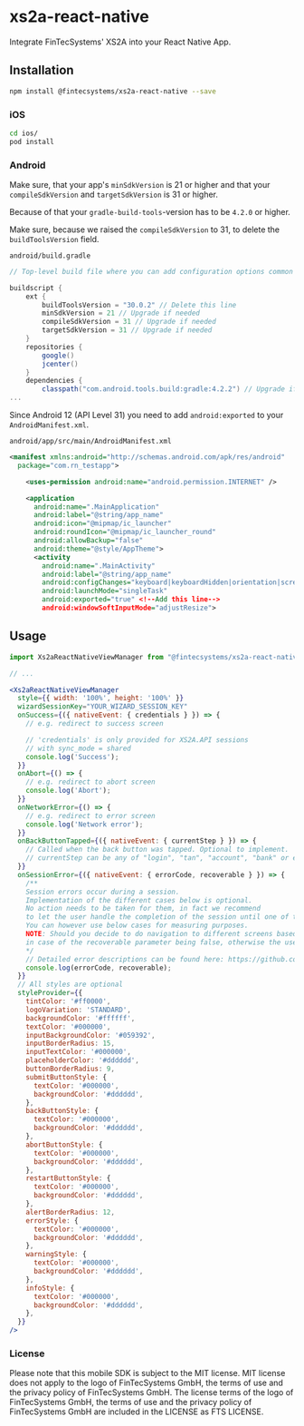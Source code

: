 # xs2a-react-native

Integrate FinTecSystems' XS2A into your React Native App.

## Installation

```sh
npm install @fintecsystems/xs2a-react-native --save
```

### iOS
```sh
cd ios/
pod install
```

### Android
Make sure, that your app's `minSdkVersion` is 21 or higher and that your `compileSdkVersion` and `targetSdkVersion` is 31 or higher.

Because of that your `gradle-build-tools`-version has to be `4.2.0` or higher.

Make sure, because we raised the `compileSdkVersion` to 31, to delete the `buildToolsVersion` field.

`android/build.gradle`
```groovy
// Top-level build file where you can add configuration options common to all sub-projects/modules.

buildscript {
    ext {
        buildToolsVersion = "30.0.2" // Delete this line
        minSdkVersion = 21 // Upgrade if needed
        compileSdkVersion = 31 // Upgrade if needed
        targetSdkVersion = 31 // Upgrade if needed
    }
    repositories {
        google()
        jcenter()
    }
    dependencies {
        classpath("com.android.tools.build:gradle:4.2.2") // Upgrade if needed
...
```

Since Android 12 (API Level 31) you need to add `android:exported` to your `AndroidManifest.xml`.

`android/app/src/main/AndroidManifest.xml`
```xml
<manifest xmlns:android="http://schemas.android.com/apk/res/android"
  package="com.rn_testapp">

    <uses-permission android:name="android.permission.INTERNET" />

    <application
      android:name=".MainApplication"
      android:label="@string/app_name"
      android:icon="@mipmap/ic_launcher"
      android:roundIcon="@mipmap/ic_launcher_round"
      android:allowBackup="false"
      android:theme="@style/AppTheme">
      <activity
        android:name=".MainActivity"
        android:label="@string/app_name"
        android:configChanges="keyboard|keyboardHidden|orientation|screenSize|uiMode"
        android:launchMode="singleTask"
        android:exported="true" <!--Add this line-->
        android:windowSoftInputMode="adjustResize">
```

## Usage

```jsx
import Xs2aReactNativeViewManager from "@fintecsystems/xs2a-react-native";

// ...

<Xs2aReactNativeViewManager
  style={{ width: '100%', height: '100%' }}
  wizardSessionKey="YOUR_WIZARD_SESSION_KEY"
  onSuccess={({ nativeEvent: { credentials } }) => {
    // e.g. redirect to success screen

    // 'credentials' is only provided for XS2A.API sessions
    // with sync_mode = shared
    console.log('Success');
  }}
  onAbort={() => {
    // e.g. redirect to abort screen
    console.log('Abort');
  }}
  onNetworkError={() => {
    // e.g. redirect to error screen
    console.log('Network error');
  }}
  onBackButtonTapped={({ nativeEvent: { currentStep } }) => {
    // Called when the back button was tapped. Optional to implement.
    // currentStep can be any of "login", "tan", "account", "bank" or empty string ("")
  }}
  onSessionError={({ nativeEvent: { errorCode, recoverable } }) => {
    /**
    Session errors occur during a session.
    Implementation of the different cases below is optional.
    No action needs to be taken for them, in fact we recommend
    to let the user handle the completion of the session until one of the above .success or .failure cases is called.
    You can however use below cases for measuring purposes.
    NOTE: Should you decide to do navigation to different screens based on below cases, you should only do so
    in case of the recoverable parameter being false, otherwise the user can still finish the session.
    */
    // Detailed error descriptions can be found here: https://github.com/FinTecSystems/xs2a-ios#configure-and-present-the-view
    console.log(errorCode, recoverable);
  }}
  // All styles are optional
  styleProvider={{
    tintColor: '#ff0000',
    logoVariation: 'STANDARD',
    backgroundColor: '#ffffff',
    textColor: '#000000',
    inputBackgroundColor: '#059392',
    inputBorderRadius: 15,
    inputTextColor: '#000000',
    placeholderColor: '#dddddd',
    buttonBorderRadius: 9,
    submitButtonStyle: {
      textColor: '#000000',
      backgroundColor: '#dddddd',
    },
    backButtonStyle: {
      textColor: '#000000',
      backgroundColor: '#dddddd',
    },
    abortButtonStyle: {
      textColor: '#000000',
      backgroundColor: '#dddddd',
    },
    restartButtonStyle: {
      textColor: '#000000',
      backgroundColor: '#dddddd',
    },
    alertBorderRadius: 12,
    errorStyle: {
      textColor: '#000000',
      backgroundColor: '#dddddd',
    },
    warningStyle: {
      textColor: '#000000',
      backgroundColor: '#dddddd',
    },
    infoStyle: {
      textColor: '#000000',
      backgroundColor: '#dddddd',
    },
  }}
/>
```

### License

Please note that this mobile SDK is subject to the MIT license. MIT license does not apply to the logo of FinTecSystems GmbH, the terms of use and the privacy policy of FinTecSystems GmbH. The license terms of the logo of FinTecSystems GmbH, the terms of use and the privacy policy of FinTecSystems GmbH are included in the LICENSE as FTS LICENSE.
